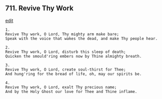 
## 711.  Revive Thy Work
[edit](https://docs.google.com/document/d/1Ed6gMS5DlS3rOpe6KXX17XUysif0LF9F/edit?mode=html)



    1.
    Revive Thy work, O Lord, Thy mighty arm make bare;
    Speak with the voice that wakes the dead, and make Thy people hear.

    2.
    Revive Thy work, O Lord, disturb this sleep of death;
    Quicken the smould'ring embers now by Thine almighty breath.

    3.
    Revive Thy work, O Lord, create soul-thirst for Thee;
    And hung'ring for the bread of life, oh, may our spirits be.

    4.
    Revive Thy work, O Lord, exalt Thy precious name;
    And by the Holy Ghost our love for Thee and Thine inflame.
